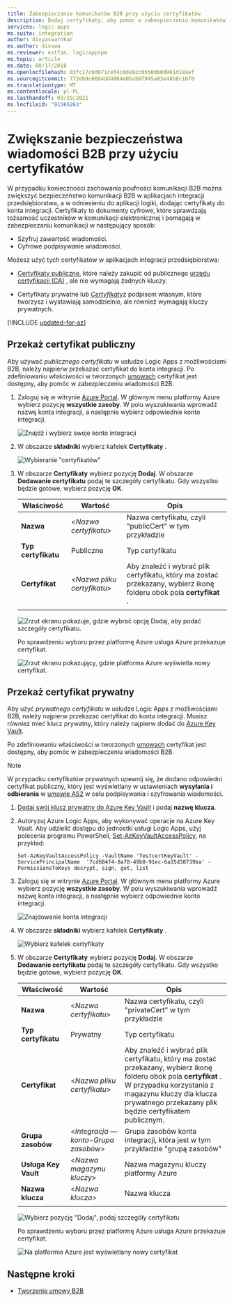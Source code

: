 ```yaml
---
title: Zabezpieczanie komunikatów B2B przy użyciu certyfikatów
description: Dodaj certyfikaty, aby pomóc w zabezpieczaniu komunikatów B2B w Azure Logic Apps z Pakiet integracyjny dla przedsiębiorstw
services: logic-apps
ms.suite: integration
author: divyaswarnkar
ms.author: divswa
ms.reviewer: estfan, logicappspm
ms.topic: article
ms.date: 08/17/2018
ms.openlocfilehash: 03fc17c0d071cef4c8de92c6b50d60d961d18aef
ms.sourcegitcommit: 772eb9c6684dd4864e0ba507945a83e48b8c16f0
ms.translationtype: MT
ms.contentlocale: pl-PL
ms.lasthandoff: 03/19/2021
ms.locfileid: "91565263"
---
```

# <a name="improve-security-for-b2b-messages-by-using-certificates"></a>Zwiększanie bezpieczeństwa wiadomości B2B przy użyciu certyfikatów

W przypadku konieczności zachowania poufności komunikacji B2B można zwiększyć bezpieczeństwo komunikacji B2B w aplikacjach integracji przedsiębiorstwa, a w odniesieniu do aplikacji logiki, dodając certyfikaty do konta integracji. Certyfikaty to dokumenty cyfrowe, które sprawdzają tożsamość uczestników w komunikacji elektronicznej i pomagają w zabezpieczaniu komunikacji w następujący sposób:

* Szyfruj zawartość wiadomości.
* Cyfrowe podpisywanie wiadomości.

Możesz użyć tych certyfikatów w aplikacjach integracji przedsiębiorstwa:

* [Certyfikaty publiczne](https://en.wikipedia.org/wiki/Public_key_certificate), które należy zakupić od publicznego [urzędu certyfikacji (CA)](https://en.wikipedia.org/wiki/Certificate_authority) , ale nie wymagają żadnych kluczy. 

* Certyfikaty prywatne lub [*Certyfikaty*](https://en.wikipedia.org/wiki/Self-signed_certificate)z podpisem własnym, które tworzysz i wystawiają samodzielnie, ale również wymagają kluczy prywatnych. 

[!INCLUDE [updated-for-az](../../includes/updated-for-az.md)]

## <a name="upload-a-public-certificate"></a>Przekaż certyfikat publiczny

Aby używać *publicznego certyfikatu* w usłudze Logic Apps z możliwościami B2B, należy najpierw przekazać certyfikat do konta integracji. Po zdefiniowaniu właściwości w tworzonych [umowach](logic-apps-enterprise-integration-agreements.md) certyfikat jest dostępny, aby pomóc w zabezpieczeniu wiadomości B2B.

1. Zaloguj się w witrynie [Azure Portal](https://portal.azure.com). W głównym menu platformy Azure wybierz pozycję **wszystkie zasoby**. W polu wyszukiwania wprowadź nazwę konta integracji, a następnie wybierz odpowiednie konto integracji.

   ![Znajdź i wybierz swoje konto integracji](media/logic-apps-enterprise-integration-certificates/select-integration-account.png)  

2. W obszarze **składniki** wybierz kafelek **Certyfikaty** .

   ![Wybieranie "certyfikatów"](media/logic-apps-enterprise-integration-certificates/add-certificates.png)

3. W obszarze **Certyfikaty** wybierz pozycję **Dodaj**. W obszarze **Dodawanie certyfikatu** podaj te szczegóły certyfikatu. Gdy wszystko będzie gotowe, wybierz pozycję **OK**.

   | Właściwość | Wartość | Opis | 
   |----------|-------|-------------|
   | **Nazwa** | <*Nazwa certyfikatu*> | Nazwa certyfikatu, czyli "publicCert" w tym przykładzie | 
   | **Typ certyfikatu** | Publiczne | Typ certyfikatu |
   | **Certyfikat** | <*Nazwa pliku certyfikatu*> | Aby znaleźć i wybrać plik certyfikatu, który ma zostać przekazany, wybierz ikonę folderu obok pola **certyfikat** . |
   ||||

   ![Zrzut ekranu pokazuje, gdzie wybrać opcję Dodaj, aby podać szczegóły certyfikatu.](media/logic-apps-enterprise-integration-certificates/public-certificate-details.png)

   Po sprawdzeniu wyboru przez platformę Azure usługa Azure przekazuje certyfikat.

   ![Zrzut ekranu pokazujący, gdzie platforma Azure wyświetla nowy certyfikat.](media/logic-apps-enterprise-integration-certificates/new-public-certificate.png) 

## <a name="upload-a-private-certificate"></a>Przekaż certyfikat prywatny

Aby użyć *prywatnego certyfikatu* w usłudze Logic Apps z możliwościami B2B, należy najpierw przekazać certyfikat do konta integracji. Musisz również mieć klucz prywatny, który należy najpierw dodać do [Azure Key Vault](../key-vault/general/overview.md). 

Po zdefiniowaniu właściwości w tworzonych [umowach](logic-apps-enterprise-integration-agreements.md) certyfikat jest dostępny, aby pomóc w zabezpieczeniu wiadomości B2B.

> [!NOTE]
> W przypadku certyfikatów prywatnych upewnij się, że dodano odpowiedni certyfikat publiczny, który jest wyświetlany w ustawieniach **wysyłania i odbierania** w [umowie AS2](logic-apps-enterprise-integration-as2.md) w celu podpisywania i szyfrowania wiadomości.

1. [Dodaj swój klucz prywatny do Azure Key Vault](../key-vault/certificates/certificate-scenarios.md#import-a-certificate) i podaj **nazwę klucza**.
   
2. Autoryzuj Azure Logic Apps, aby wykonywać operacje na Azure Key Vault. Aby udzielić dostępu do jednostki usługi Logic Apps, użyj polecenia programu PowerShell, [Set-AzKeyVaultAccessPolicy](/powershell/module/az.keyvault/set-azkeyvaultaccesspolicy), na przykład:

   `Set-AzKeyVaultAccessPolicy -VaultName 'TestcertKeyVault' -ServicePrincipalName 
   '7cd684f4-8a78-49b0-91ec-6a35d38739ba' -PermissionsToKeys decrypt, sign, get, list`
 
3. Zaloguj się w witrynie [Azure Portal](https://portal.azure.com). W głównym menu platformy Azure wybierz pozycję **wszystkie zasoby**. W polu wyszukiwania wprowadź nazwę konta integracji, a następnie wybierz odpowiednie konto integracji.

   ![Znajdowanie konta integracji](media/logic-apps-enterprise-integration-certificates/select-integration-account.png) 

4. W obszarze **składniki** wybierz kafelek **Certyfikaty** .  

   ![Wybierz kafelek certyfikaty](media/logic-apps-enterprise-integration-certificates/add-certificates.png)

5. W obszarze **Certyfikaty** wybierz pozycję **Dodaj**. W obszarze **Dodawanie certyfikatu** podaj te szczegóły certyfikatu. Gdy wszystko będzie gotowe, wybierz pozycję **OK**.

   | Właściwość | Wartość | Opis | 
   |----------|-------|-------------|
   | **Nazwa** | <*Nazwa certyfikatu*> | Nazwa certyfikatu, czyli "privateCert" w tym przykładzie | 
   | **Typ certyfikatu** | Prywatny | Typ certyfikatu |
   | **Certyfikat** | <*Nazwa pliku certyfikatu*> | Aby znaleźć i wybrać plik certyfikatu, który ma zostać przekazany, wybierz ikonę folderu obok pola **certyfikat** . W przypadku korzystania z magazynu kluczy dla klucza prywatnego przekazany plik będzie certyfikatem publicznym. | 
   | **Grupa zasobów** | <*Integracja — konto-Grupa zasobów*> | Grupa zasobów konta integracji, która jest w tym przykładzie "grupą zasobów" | 
   | **Usługa Key Vault** | <*Nazwa magazynu kluczy*> | Nazwa magazynu kluczy platformy Azure |
   | **Nazwa klucza** | <*Nazwa klucza*> | Nazwa klucza |
   ||||

   ![Wybierz pozycję "Dodaj", podaj szczegóły certyfikatu](media/logic-apps-enterprise-integration-certificates/private-certificate-details.png)

   Po sprawdzeniu wyboru przez platformę Azure usługa Azure przekazuje certyfikat.

   ![Na platformie Azure jest wyświetlany nowy certyfikat](media/logic-apps-enterprise-integration-certificates/new-private-certificate.png) 

## <a name="next-steps"></a>Następne kroki

* [Tworzenie umowy B2B](logic-apps-enterprise-integration-agreements.md)
